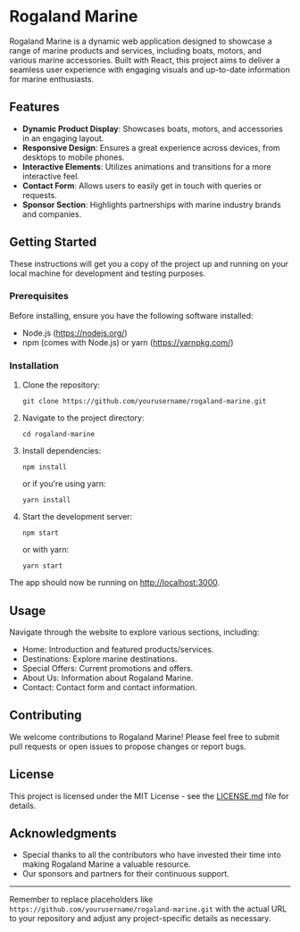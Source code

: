# Rogaland Marine

Rogaland Marine is a dynamic web application designed to showcase a range of marine products and services, including boats, motors, and various marine accessories. Built with React, this project aims to deliver a seamless user experience with engaging visuals and up-to-date information for marine enthusiasts.

## Features

- **Dynamic Product Display**: Showcases boats, motors, and accessories in an engaging layout.
- **Responsive Design**: Ensures a great experience across devices, from desktops to mobile phones.
- **Interactive Elements**: Utilizes animations and transitions for a more interactive feel.
- **Contact Form**: Allows users to easily get in touch with queries or requests.
- **Sponsor Section**: Highlights partnerships with marine industry brands and companies.

## Getting Started

These instructions will get you a copy of the project up and running on your local machine for development and testing purposes.

### Prerequisites

Before installing, ensure you have the following software installed:

- Node.js (https://nodejs.org/)
- npm (comes with Node.js) or yarn (https://yarnpkg.com/)

### Installation

1. Clone the repository:
   ```
   git clone https://github.com/yourusername/rogaland-marine.git
   ```
2. Navigate to the project directory:
   ```
   cd rogaland-marine
   ```
3. Install dependencies:
   ```
   npm install
   ```
   or if you're using yarn:
   ```
   yarn install
   ```
4. Start the development server:
   ```
   npm start
   ```
   or with yarn:
   ```
   yarn start
   ```

The app should now be running on [http://localhost:3000](http://localhost:3000).

## Usage

Navigate through the website to explore various sections, including:

- Home: Introduction and featured products/services.
- Destinations: Explore marine destinations.
- Special Offers: Current promotions and offers.
- About Us: Information about Rogaland Marine.
- Contact: Contact form and contact information.

## Contributing

We welcome contributions to Rogaland Marine! Please feel free to submit pull requests or open issues to propose changes or report bugs.

## License

This project is licensed under the MIT License - see the [LICENSE.md](LICENSE) file for details.

## Acknowledgments

- Special thanks to all the contributors who have invested their time into making Rogaland Marine a valuable resource.
- Our sponsors and partners for their continuous support.

---

Remember to replace placeholders like `https://github.com/yourusername/rogaland-marine.git` with the actual URL to your repository and adjust any project-specific details as necessary.
